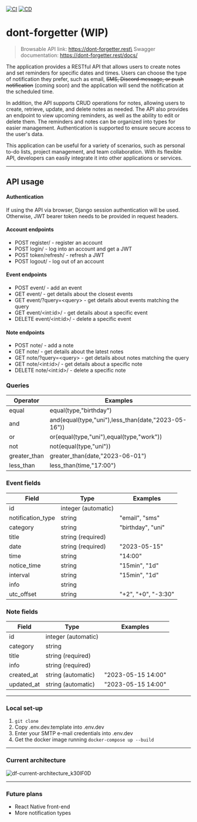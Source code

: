 [![CI](https://github.com/zmilv/dont-forgetter/actions/workflows/ci.yml/badge.svg)](https://github.com/zmilv/dont-forgetter/actions/workflows/ci.yml)
[![CD](https://github.com/zmilv/dont-forgetter/actions/workflows/cd.yml/badge.svg)](https://github.com/zmilv/dont-forgetter/actions/workflows/cd.yml)

# dont-forgetter (WIP)

>Browsable API link: https://dont-forgetter.rest\
>Swagger documentation: https://dont-forgetter.rest/docs/

The application provides a RESTful API that allows users to create notes and set reminders for specific dates and times. Users can choose the type of notification they prefer, such as email, ~~SMS, Discord message, or push notification~~ (coming soon) and the application will send the notification at the scheduled time. 

In addition, the API supports CRUD operations for notes, allowing users to create, retrieve, update, and delete notes as needed. The API also provides an endpoint to view upcoming reminders, as well as the ability to edit or delete them. The reminders and notes can be organized into types for easier management. Authentication is supported to ensure secure access to the user's data.

This application can be useful for a variety of scenarios, such as personal to-do lists, project management, and team collaboration. With its flexible API, developers can easily integrate it into other applications or services. 

---

## API usage
#### Authentication
If using the API via browser, Django session authentication will be used.
Otherwise, JWT bearer token needs to be provided in request headers.
#### Account endpoints
- POST register/ - register an account
- POST login/ - log into an account and get a JWT
- POST token/refresh/ - refresh a JWT
- POST logout/ - log out of an account
#### Event endpoints
- POST event/ - add an event
- GET event/ - get details about the closest events
- GET event/?query=\<query\> - get details about events matching the query
- GET event/\<int:id\>/ - get details about a specific event
- DELETE event/\<int:id\>/ - delete a specific event
#### Note endpoints
- POST note/ - add a note
- GET note/ - get details about the latest notes
- GET note/?query=\<query\> - get details about notes matching the query
- GET note/\<int:id\>/ - get details about a specific note
- DELETE note/\<int:id\>/ - delete a specific note

### Queries
| Operator     | Examples                                            |
|--------------|-----------------------------------------------------|
| equal        | equal(type,"birthday")                              |
| and          | and(equal(type,"uni"),less_than(date,"2023-05-16")) |
| or           | or(equal(type,"uni"),equal(type,"work"))            |
| not          | not(equal(type,"uni"))                              |
| greater_than | greater_than(date,"2023-06-01")                     |
| less_than    | less_than(time,"17:00")                             |

### Event fields
| Field             | Type                | Examples            |
|-------------------|---------------------|---------------------|
| id                | integer (automatic) |                     |
| notification_type | string              | "email", "sms"      |
| category          | string              | "birthday", "uni"   |
| title             | string (required)   |                     |
| date              | string (required)   | "2023-05-15"        |
| time              | string              | "14:00"             |
| notice_time       | string              | "15min", "1d"       |
| interval          | string              | "15min", "1d"       |
| info              | string              |                     |
| utc_offset        | string              | "+2", "+0", "-3:30" |

### Note fields
| Field      | Type                | Examples           |
|------------|---------------------|--------------------|
| id         | integer (automatic) |                    |
| category   | string              |                    |
| title      | string (required)   |                    |
| info       | string (required)   |                    |
| created_at | string (automatic)  | "2023-05-15 14:00" |
| updated_at | string (automatic)  | "2023-05-15 14:00" |

---

### Local set-up
1. ```git clone```
2. Copy .env.dev.template into .env.dev
3. Enter your SMTP e-mail credentials into .env.dev
4. Get the docker image running ```docker-compose up --build```

---

### Current architecture
![df-current-architecture_k30lF0D](https://github.com/zmilv/dont-forgetter/assets/27917439/87dcd5c5-b97d-48a0-844c-c1bff60c89d4)

---

### Future plans
- React Native front-end
- More notification types
